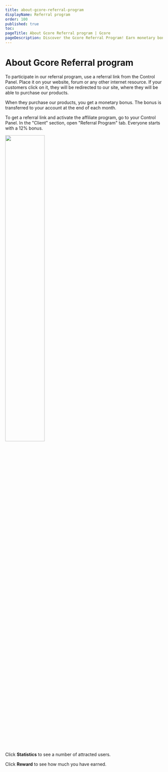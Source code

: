 ```yaml
---
title: about-gcore-referral-program
displayName: Referral program
order: 100
published: true
toc:
pageTitle: About Gcore Referral program | Gcore
pageDescription: Discover the Gcore Referral Program! Earn monetary bonuses by sharing your referral link on websites, forums, or online platforms.
---
```

# About Gcore Referral program

To participate in our referral program, use a referral link from the Control Panel. Place it on your website, forum or any other internet resource. If your customers click on it, they will be redirected to our site, where they will be able to purchase our products.  

When they purchase our products, you get a monetary bonus. The bonus is transferred to your account at the end of each month.

To get a referral link and activate the affiliate program, go to your Control Panel. In the "Client" section, open "Referral Program" tab. Everyone starts with a 12% bonus.  

<img src="https://assets.gcore.pro/docs/hosting/about-gcore-referral-program/Screenshot_4.png" alt="" width="50%">

Click **Statistics** to see a number of attracted users.

Click **Reward** to see how much you have earned.